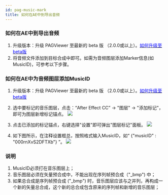 ```yaml
---
id: pag-music-mark
title: 如何在AE中到导出音频
---
```

### 如何在AE中到导出音频
1. 升级版本：升级 PAGViewer 至最新的 beta 版 （2.0.0或以上）。[<font color=blue>如何升级至beta版</font>](/docs/beta.html) <br/>
2. 将音频文件添加到目标合成中即可。如需为音频图层添加Marker信息(如MusicID)，可参考以下步骤。

### 如何在AE中为音频图层添加MusicID
1. 升级版本：升级 PAGViewer 至最新的 beta 版 （2.0.0或以上）。[<font color=blue>如何升级至beta版</font>](/docs/beta.html) <br/>
2. 选中要标记的音乐图层，点击：“After Effect CC” -> "图层" -> "添加标记"，即可为图层新增标记锚点。
![](/img/docs/music_mark_setting1.png)
3. 点击已添加的标记锚点，右键选择"设置"即可弹出"图层标记"面板。
![](/img/docs/music_mark_setting2.png)

4. 如下图所示，在注释设置框总，按照格式输入MusicID，如“ {"musicID" : "000rnXvS2DFTXb"} ”。
![](/img/docs/music_mark_setting.png)

### 说明
1. MusicID必须打在音乐图层上；
2. 音乐图层必须在矢量预合成中，不能出现在序列帧预合成（"_bmp") 中；
3. 如果总合成是序列帧预合成 ("_bmp") 时，音乐图层应该与之并列，再构成一个新的矢量总合成，这个新的总合成包含原来的序列帧和新增的音乐图层；
